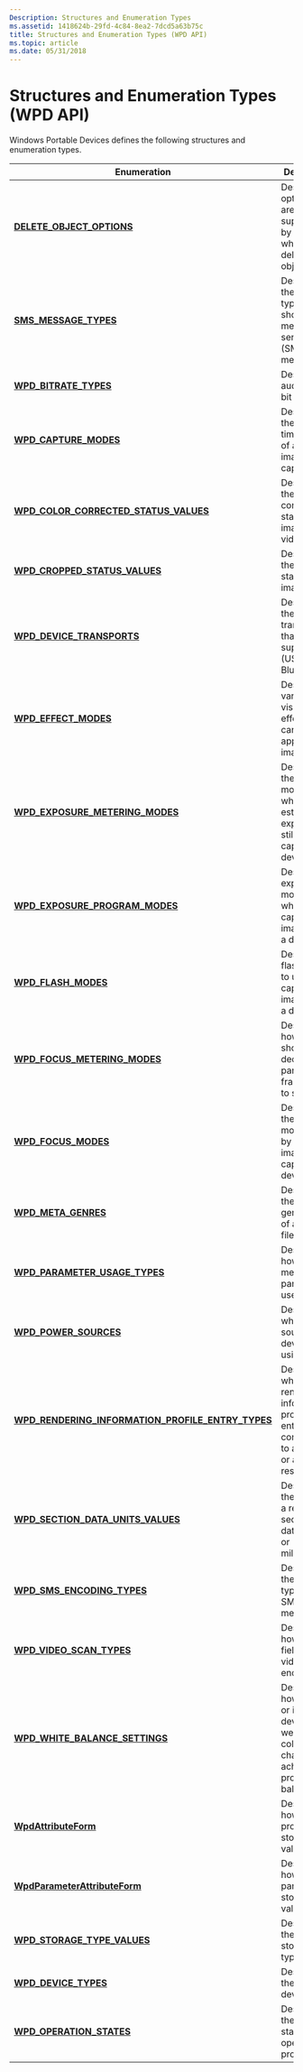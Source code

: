 ```yaml
---
Description: Structures and Enumeration Types
ms.assetid: 1418624b-29fd-4c84-8ea2-7dcd5a63b75c
title: Structures and Enumeration Types (WPD API)
ms.topic: article
ms.date: 05/31/2018
---
```


# Structures and Enumeration Types (WPD API)

Windows Portable Devices defines the following structures and enumeration types.



| Enumeration                                                                                                 | Description                                                                                          |
|-------------------------------------------------------------------------------------------------------------|------------------------------------------------------------------------------------------------------|
| [**DELETE\_OBJECT\_OPTIONS**](delete-object-options.md)                                                    | Describes options that are supported by a device when deleting an object.                            |
| [**SMS\_MESSAGE\_TYPES**](sms-message-types.md)                                                            | Describes the content type of a short message service (SMS) message.                                 |
| [**WPD\_BITRATE\_TYPES**](wpd-bitrate-types.md)                                                            | Describes an audio file's bit rate type.                                                             |
| [**WPD\_CAPTURE\_MODES**](wpd-capture-modes.md)                                                            | Describes the capture timing mode of a still image capture.                                          |
| [**WPD\_COLOR\_CORRECTED\_STATUS\_VALUES**](wpd-color-corrected-status-values.md)                          | Describes the color correction status of an image or video file.                                     |
| [**WPD\_CROPPED\_STATUS\_VALUES**](wpd-cropped-status-values.md)                                           | Describes the cropping status of an image.                                                           |
| [**WPD\_DEVICE\_TRANSPORTS**](wpd-device-transports.md)                                                    | Describes the transports that a device supports (USB, IP or Bluetooth)                               |
| [**WPD\_EFFECT\_MODES**](wpd-effect-modes.md)                                                              | Describes various visual effects that can be applied to an image.                                    |
| [**WPD\_EXPOSURE\_METERING\_MODES**](wpd-exposure-metering-modes.md)                                       | Describes the metering mode to use when estimating exposure for still image capture by a device.     |
| [**WPD\_EXPOSURE\_PROGRAM\_MODES**](wpd-exposure-program-modes.md)                                         | Describes an exposure mode to use when capturing images with a device.                               |
| [**WPD\_FLASH\_MODES**](wpd-flash-modes.md)                                                                | Describes a flash mode to use when capturing images with a device.                                   |
| [**WPD\_FOCUS\_METERING\_MODES**](wpd-focus-metering-modes.md)                                             | Describes how a device should decide what part of a frame to use to set focus.                       |
| [**WPD\_FOCUS\_MODES**](wpd-focus-modes.md)                                                                | Describes the focus mode used by a still image capture device.                                       |
| [**WPD\_META\_GENRES**](wpd-meta-genres.md)                                                                | Describes the broad genre type of a media file.                                                      |
| [**WPD\_PARAMETER\_USAGE\_TYPES**](wpd-parameter-usage-types.md)                                           | Describes how a method parameter is used.                                                            |
| [**WPD\_POWER\_SOURCES**](wpd-power-sources.md)                                                            | Describes what power source a device is using.                                                       |
| [**WPD\_RENDERING\_INFORMATION\_PROFILE\_ENTRY\_TYPES**](wpd-rendering-information-profile-entry-types.md) | Describes whether a rendering information profile type entry corresponds to an object or a resource. |
| [**WPD\_SECTION\_DATA\_UNITS\_VALUES**](wpd-section-data-units-values.md)                                  | Describes the units for a reference section of data (bytes or milliseconds)                          |
| [**WPD\_SMS\_ENCODING\_TYPES**](wpd-sms-encoding-types.md)                                                 | Describes the encoding type of an SMS message.                                                       |
| [**WPD\_VIDEO\_SCAN\_TYPES**](wpd-video-scan-types.md)                                                     | Describes how the fields in a video file are encoded.                                                |
| [**WPD\_WHITE\_BALANCE\_SETTINGS**](wpd-white-balance-settings.md)                                         | Describes how a video or image device weights color channels to achieve a proper white balance.      |
| [**WpdAttributeForm**](wpdattributeform.md)                                                                | Describes how a property stores its values.                                                          |
| [**WpdParameterAttributeForm**](wpd-parameter-attribute-form.md)                                           | Describes how a parameter stores its values.                                                         |
| [**WPD\_STORAGE\_TYPE\_VALUES**](wpd-storage-type-values.md)                                               | Describes the different storage types.                                                               |
| [**WPD\_DEVICE\_TYPES**](wpd-device-types.md)                                                              | Describes the portable device-type.                                                                  |
| [**WPD\_OPERATION\_STATES**](wpd-operation-states.md)                                                      | Describes the current state of an operation in progress.                                             |



 

 

 



